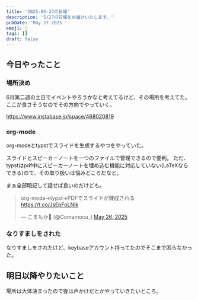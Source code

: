 ```yaml
---
title: '2025-05-27の日報'
description: '5/27の日報をお届けいたします。'
pubDate: 'May 27 2025 '
emoji: 🦊
tags: []
draft: false
---
```


## 今日やったこと

### 場所決め

6月第二週の土日でイベントやろうかなと考えてるけど、その場所を考えてた。
ここが良さそうなのでその方向でやっていく。

https://www.instabase.jp/space/468020819

### org-mode

org-modeとtypstでスライドを生成するやつをやっていた。

スライドとスピーカーノートを一つのファイルで管理できるので便利。
ただ、typstはpdf中にスピーカーノートを埋め込む機能に対応していない(LaTeXならできる)ので、その取り扱いは悩みどころだなと。

まぁ全部暗記して話せば良いのだけども。

<blockquote class="twitter-tweet"><p lang="ja" dir="ltr">org-mode-&gt;typst-&gt;PDFでスライドが錬成される <a href="https://t.co/JsEpFoLNlk">https://t.co/JsEpFoLNlk</a></p>&mdash; こまもか🦊 (@Comamoca_) <a href="https://twitter.com/Comamoca_/status/1927060427931812311?ref_src=twsrc%5Etfw">May 26, 2025</a></blockquote> <script async src="https://platform.twitter.com/widgets.js" charset="utf-8"></script>

### なりすましをされた

なりすましをされたけど、keybaseアカウント持ってたのでそこまで困らなかった。

## 明日以降やりたいこと

場所は大体決まったので後は声かけだとかやっていきたいところ。
